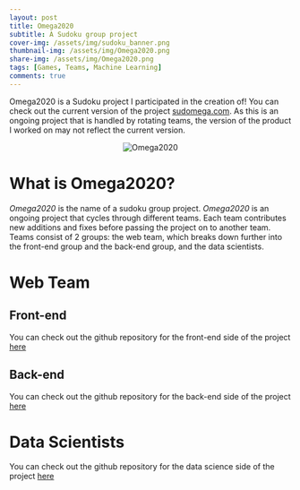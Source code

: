 ```yaml
---
layout: post
title: Omega2020
subtitle: A Sudoku group project
cover-img: /assets/img/sudoku_banner.png
thumbnail-img: /assets/img/Omega2020.png
share-img: /assets/img/Omega2020.png
tags: [Games, Teams, Machine Learning]
comments: true
---
```

Omega2020 is a Sudoku project I participated in the creation of! You can check out the current version of the project [sudomega.com](https://www.sudomega.com/). As this is an ongoing project that is handled by rotating teams, the version of the product I worked on may not reflect the current version.

<p align="center">
  <img src="https://raw.githubusercontent.com/brucebra000/brucebra000.github.io/master/assets/img/Omega2020.png" alt="Omega2020"/>
</p>

# What is Omega2020?

_Omega2020_ is the name of a sudoku group project. _Omega2020_ is an ongoing project that cycles through different teams. Each team contributes new additions and fixes before passing the project on to another team. Teams consist of 2 groups: the web team, which breaks down further into the front-end group and the back-end group, and the data scientists.

# Web Team

## Front-end

You can check out the github repository for the front-end side of the project [here](https://github.com/Lambda-School-Labs/omega2020-fe)

## Back-end

You can check out the github repository for the back-end side of the project [here](https://github.com/Lambda-School-Labs/omega2020-be)

# Data Scientists

You can check out the github repository for the data science side of the project [here](https://github.com/Lambda-School-Labs/omega2020-ds)

